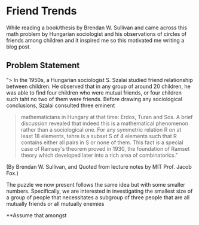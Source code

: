 # Friend Trends 

While reading a book/thesis by Brendan W. Sullivan and came across this math problem by Hungarian sociologist and his observations of circles of friends among children and it inspired me so this motivated me writing a blog post. 

## Problem Statement 

"> In the 1950s, a Hungarian sociologist S. Szalai studied friend relationship between children. He observed that in any group of around 20 children, he was able to find four children who were mutual friends, or four children such taht no two of them were friends. Before drawing any sociological conclusions, Szalai consulted three eminent 
 > mathematicians in Hungary at that time: Erdos, Turan and Sos. A brief discussion revealed that indeed this is a mathematical phenomenon rather than a sociological one. For any symmetric relation R on at least 18 elements, tehre is a subset S of 4 elements such that R contains either all pairs in S or none of them. This fact is a special case of 
 > Ramsey's theorem proved in 1930, the foundation of Ramset theory which developed later into a rich area of combinatorics." 

(By Brendan W. Sullivan, and Quoted from lecture notes by MIT Prof. Jacob Fox.)

The puzzle we now present follows the same idea but with some smaller numbers. Specifically, we are interested in investigating the smallest size of a group of people that necessitates a subgroup of three people that are all mutually friends or all mutually enemies 

**Assume that amongst 
